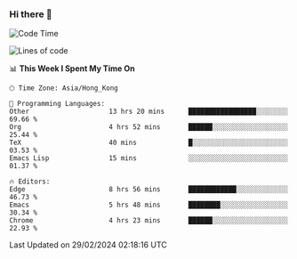 ### Hi there 👋

<!--
**nicehiro/nicehiro** is a ✨ _special_ ✨ repository because its `README.md` (this file) appears on your GitHub profile.

Here are some ideas to get you started:

- 🔭 I’m currently working on ...
- 🌱 I’m currently learning ...
- 👯 I’m looking to collaborate on ...
- 🤔 I’m looking for help with ...
- 💬 Ask me about ...
- 📫 How to reach me: ...
- 😄 Pronouns: ...
- ⚡ Fun fact: ...
-->

<!--START_SECTION:waka-->
![Code Time](http://img.shields.io/badge/Code%20Time-266%20hrs%2037%20mins-blue)

![Lines of code](https://img.shields.io/badge/From%20Hello%20World%20I%27ve%20Written-2.6%20million%20lines%20of%20code-blue)

📊 **This Week I Spent My Time On** 

```text
🕑︎ Time Zone: Asia/Hong_Kong

💬 Programming Languages: 
Other                    13 hrs 20 mins      █████████████████░░░░░░░░   69.66 % 
Org                      4 hrs 52 mins       ██████░░░░░░░░░░░░░░░░░░░   25.44 % 
TeX                      40 mins             █░░░░░░░░░░░░░░░░░░░░░░░░   03.53 % 
Emacs Lisp               15 mins             ░░░░░░░░░░░░░░░░░░░░░░░░░   01.37 % 

🔥 Editors: 
Edge                     8 hrs 56 mins       ████████████░░░░░░░░░░░░░   46.73 % 
Emacs                    5 hrs 48 mins       ████████░░░░░░░░░░░░░░░░░   30.34 % 
Chrome                   4 hrs 23 mins       ██████░░░░░░░░░░░░░░░░░░░   22.93 % 
```


 Last Updated on 29/02/2024 02:18:16 UTC
<!--END_SECTION:waka-->
